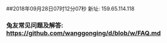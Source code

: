 ##2018年09月28日07时12分07秒 新址: 159.65.114.118
### 兔友常见问题及解答: https://github.com/wanggonging/d/blob/w/FAQ.md
